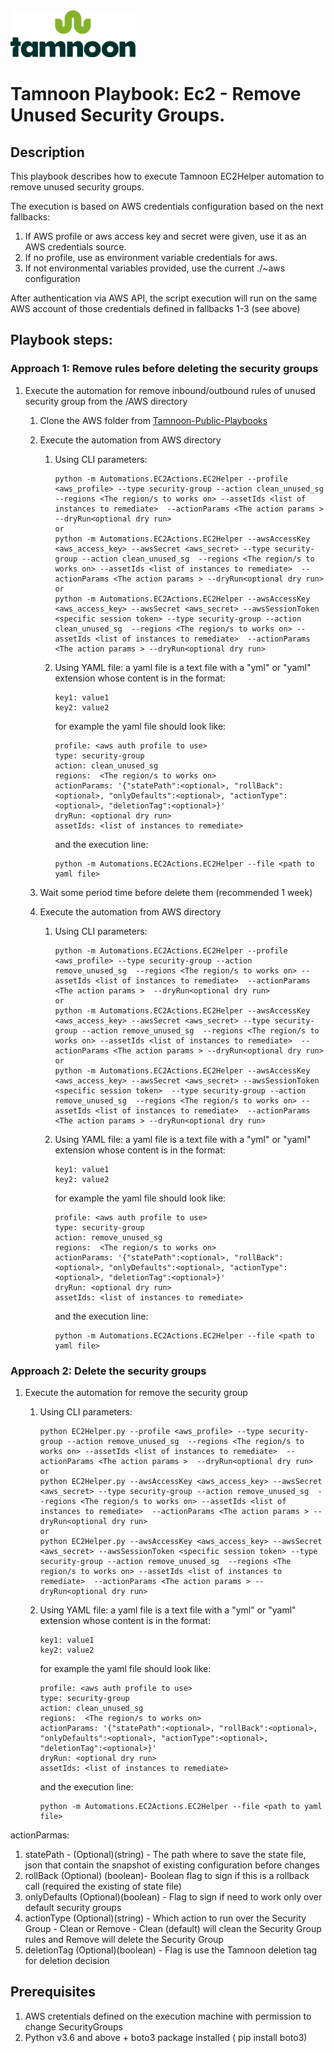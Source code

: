 
<img src="../../images/icons/Tamnoon.png" width="200"/>

# Tamnoon Playbook: Ec2 - Remove Unused Security Groups.

## Description
This playbook describes how to execute Tamnoon EC2Helper automation to remove unused security groups.

The execution is based on AWS credentials configuration based on the next fallbacks:
1. If AWS profile or aws access key and secret were given, use it as an AWS credentials source.
2. If no profile, use as environment variable credentials for aws.
3. If not environmental variables provided, use the current ./~aws configuration

After authentication via AWS API, the script execution will run on the same AWS account of those credentials defined in fallbacks 1-3 (see above)

## Playbook steps:
### Approach 1: Remove rules before deleting the security groups
1. Execute the automation for remove inbound/outbound rules of unused security group from the /AWS directory
   1. Clone the AWS folder from  [Tamnoon-Public-Playbooks](https://github.com/tamnoon-io/Tamnoon-Public-Playbooks)
   2. Execute the automation from AWS directory
      1. Using CLI parameters:
 
             python -m Automations.EC2Actions.EC2Helper --profile <aws_profile> --type security-group --action clean_unused_sg  --regions <The region/s to works on> --assetIds <list of instances to remediate>  --actionParams <The action params >  --dryRun<optional dry run>
             or 
             python -m Automations.EC2Actions.EC2Helper --awsAccessKey <aws_access_key> --awsSecret <aws_secret> --type security-group --action clean_unused_sg  --regions <The region/s to works on> --assetIds <list of instances to remediate>  --actionParams <The action params > --dryRun<optional dry run>
             or
             python -m Automations.EC2Actions.EC2Helper --awsAccessKey <aws_access_key> --awsSecret <aws_secret> --awsSessionToken <specific session token> --type security-group --action clean_unused_sg  --regions <The region/s to works on> --assetIds <list of instances to remediate>  --actionParams <The action params > --dryRun<optional dry run>
      2. Using YAML file: a yaml file is a text file with a "yml" or "yaml" extension whose content is in the format:
   
             key1: value1
             key2: value2
         for example the yaml file should look like:

             profile: <aws auth profile to use>
             type: security-group
             action: clean_unused_sg
             regions:  <The region/s to works on>
             actionParams: '{"statePath":<optional>, "rollBack":<optional>, "onlyDefaults":<optional>, "actionType":<optional>, "deletionTag":<optional>}'
             dryRun: <optional dry run>
             assetIds: <list of instances to remediate>
      
         and the execution line:
           
             python -m Automations.EC2Actions.EC2Helper --file <path to yaml file>

   3. Wait some period time before delete them (recommended 1 week)

   4. Execute the automation from AWS directory
      1. Using CLI parameters:
          
             python -m Automations.EC2Actions.EC2Helper --profile <aws_profile> --type security-group --action remove_unused_sg  --regions <The region/s to works on> --assetIds <list of instances to remediate>  --actionParams <The action params >  --dryRun<optional dry run>
             or 
             python -m Automations.EC2Actions.EC2Helper --awsAccessKey <aws_access_key> --awsSecret <aws_secret> --type security-group --action remove_unused_sg  --regions <The region/s to works on> --assetIds <list of instances to remediate>  --actionParams <The action params > --dryRun<optional dry run>
             or
             python -m Automations.EC2Actions.EC2Helper --awsAccessKey <aws_access_key> --awsSecret <aws_secret> --awsSessionToken <specific session token>  --type security-group --action remove_unused_sg  --regions <The region/s to works on> --assetIds <list of instances to remediate>  --actionParams <The action params > --dryRun<optional dry run>
      2. Using YAML file: a yaml file is a text file with a "yml" or "yaml" extension whose content is in the format:
   
             key1: value1
             key2: value2
         for example the yaml file should look like:

             profile: <aws auth profile to use>
             type: security-group
             action: remove_unused_sg
             regions:  <The region/s to works on>
             actionParams: '{"statePath":<optional>, "rollBack":<optional>, "onlyDefaults":<optional>, "actionType":<optional>, "deletionTag":<optional>}'
             dryRun: <optional dry run>
             assetIds: <list of instances to remediate>
      
         and the execution line:
           
             python -m Automations.EC2Actions.EC2Helper --file <path to yaml file>


### Approach 2: Delete the security groups
1. Execute the automation for remove the security group
     1. Using CLI parameters:
            
            python EC2Helper.py --profile <aws_profile> --type security-group --action remove_unused_sg  --regions <The region/s to works on> --assetIds <list of instances to remediate>  --actionParams <The action params >  --dryRun<optional dry run>
            or 
            python EC2Helper.py --awsAccessKey <aws_access_key> --awsSecret <aws_secret> --type security-group --action remove_unused_sg  --regions <The region/s to works on> --assetIds <list of instances to remediate>  --actionParams <The action params > --dryRun<optional dry run>
            or
            python EC2Helper.py --awsAccessKey <aws_access_key> --awsSecret <aws_secret> --awsSessionToken <specific session token> --type security-group --action remove_unused_sg  --regions <The region/s to works on> --assetIds <list of instances to remediate>  --actionParams <The action params > --dryRun<optional dry run>

      2. Using YAML file: a yaml file is a text file with a "yml" or "yaml" extension whose content is in the format:
   
             key1: value1
             key2: value2
         for example the yaml file should look like:

             profile: <aws auth profile to use>
             type: security-group
             action: clean_unused_sg
             regions:  <The region/s to works on>
             actionParams: '{"statePath":<optional>, "rollBack":<optional>, "onlyDefaults":<optional>, "actionType":<optional>, "deletionTag":<optional>}'
             dryRun: <optional dry run>
             assetIds: <list of instances to remediate>
      
         and the execution line:
           
             python -m Automations.EC2Actions.EC2Helper --file <path to yaml file>

    

actionParmas:
1. statePath - (Optional)(string) - The path where to save the state file, json that contain the snapshot of existing configuration before changes
2. rollBack (Optional) (boolean)- Boolean flag to sign if this is a rollback call (required the existing of state file)
3. onlyDefaults (Optional)(boolean) - Flag to sign if need to work only over default security groups 
4. actionType (Optional)(string) - Which action to run over the Security Group - Clean or Remove - Clean (default) will clean the Security Group rules and Remove will delete the Security Group
5. deletionTag (Optional)(boolean) - Flag is use the Tamnoon deletion tag for deletion decision
   


## Prerequisites 
1. AWS cretentials defined on the execution machine with permission to change SecurityGroups
2. Python v3.6  and above + boto3 package installed ( pip install boto3)


